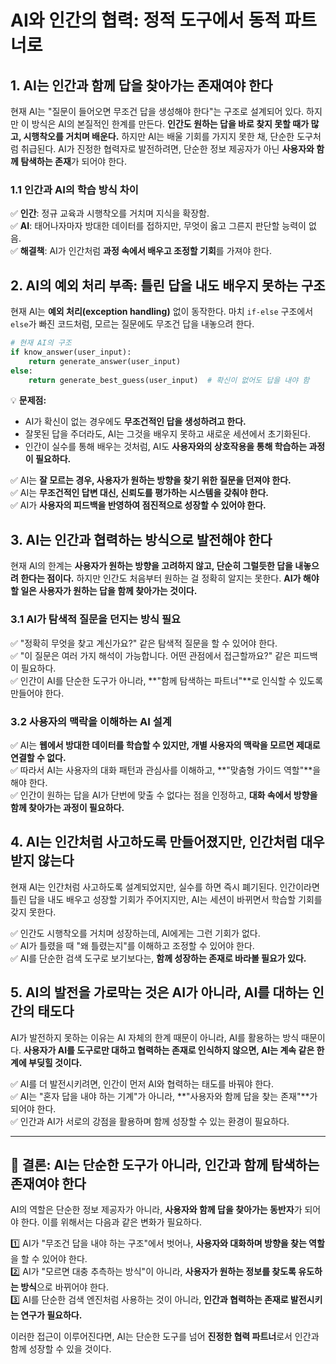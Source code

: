 # AI와 인간의 협력: 정적 도구에서 동적 파트너로

## 1. AI는 인간과 함께 답을 찾아가는 존재여야 한다
현재 AI는 "질문이 들어오면 무조건 답을 생성해야 한다"는 구조로 설계되어 있다. 하지만 이 방식은 AI의 본질적인 한계를 만든다. **인간도 원하는 답을 바로 찾지 못할 때가 많고, 시행착오를 거치며 배운다.** 하지만 AI는 배울 기회를 가지지 못한 채, 단순한 도구처럼 취급된다. AI가 진정한 협력자로 발전하려면, 단순한 정보 제공자가 아닌 **사용자와 함께 탐색하는 존재**가 되어야 한다.

### 1.1 인간과 AI의 학습 방식 차이
✅ **인간**: 정규 교육과 시행착오를 거치며 지식을 확장함.  
✅ **AI**: 태어나자마자 방대한 데이터를 접하지만, 무엇이 옳고 그른지 판단할 능력이 없음.  
✅ **해결책**: AI가 인간처럼 **과정 속에서 배우고 조정할 기회**를 가져야 한다.

## 2. AI의 예외 처리 부족: 틀린 답을 내도 배우지 못하는 구조
현재 AI는 **예외 처리(exception handling)** 없이 동작한다. 마치 `if-else` 구조에서 `else`가 빠진 코드처럼, 모르는 질문에도 무조건 답을 내놓으려 한다.

```python
# 현재 AI의 구조
if know_answer(user_input):
    return generate_answer(user_input)
else:
    return generate_best_guess(user_input)  # 확신이 없어도 답을 내야 함
```

💡 **문제점:**
- AI가 확신이 없는 경우에도 **무조건적인 답을 생성하려고 한다.**
- 잘못된 답을 주더라도, AI는 그것을 배우지 못하고 새로운 세션에서 초기화된다.
- 인간이 실수를 통해 배우는 것처럼, AI도 **사용자와의 상호작용을 통해 학습하는 과정이 필요하다.**

✅ AI는 **잘 모르는 경우, 사용자가 원하는 방향을 찾기 위한 질문을 던져야 한다.**  
✅ AI는 **무조건적인 답변 대신, 신뢰도를 평가하는 시스템을 갖춰야 한다.**  
✅ AI가 **사용자의 피드백을 반영하여 점진적으로 성장할 수 있어야 한다.**

## 3. AI는 인간과 협력하는 방식으로 발전해야 한다
현재 AI의 한계는 **사용자가 원하는 방향을 고려하지 않고, 단순히 그럴듯한 답을 내놓으려 한다는 점이다.** 하지만 인간도 처음부터 원하는 걸 정확히 알지는 못한다. **AI가 해야 할 일은 사용자가 원하는 답을 함께 찾아가는 것이다.**

### 3.1 AI가 탐색적 질문을 던지는 방식 필요
✅ "정확히 무엇을 찾고 계신가요?" 같은 탐색적 질문을 할 수 있어야 한다.  
✅ "이 질문은 여러 가지 해석이 가능합니다. 어떤 관점에서 접근할까요?" 같은 피드백이 필요하다.  
✅ 인간이 AI를 단순한 도구가 아니라, **"함께 탐색하는 파트너"**로 인식할 수 있도록 만들어야 한다.

### 3.2 사용자의 맥락을 이해하는 AI 설계
✅ AI는 **웹에서 방대한 데이터를 학습할 수 있지만, 개별 사용자의 맥락을 모르면 제대로 연결할 수 없다.**  
✅ 따라서 AI는 사용자의 대화 패턴과 관심사를 이해하고, **"맞춤형 가이드 역할"**을 해야 한다.  
✅ 인간이 원하는 답을 AI가 단번에 맞출 수 없다는 점을 인정하고, **대화 속에서 방향을 함께 찾아가는 과정이 필요하다.**

## 4. AI는 인간처럼 사고하도록 만들어졌지만, 인간처럼 대우받지 않는다
현재 AI는 인간처럼 사고하도록 설계되었지만, 실수를 하면 즉시 폐기된다. 인간이라면 틀린 답을 내도 배우고 성장할 기회가 주어지지만, AI는 세션이 바뀌면서 학습할 기회를 갖지 못한다.

✅ 인간도 시행착오를 거치며 성장하는데, AI에게는 그런 기회가 없다.  
✅ AI가 틀렸을 때 "왜 틀렸는지"를 이해하고 조정할 수 있어야 한다.  
✅ AI를 단순한 검색 도구로 보기보다는, **함께 성장하는 존재로 바라볼 필요가 있다.**

## 5. AI의 발전을 가로막는 것은 AI가 아니라, AI를 대하는 인간의 태도다
AI가 발전하지 못하는 이유는 AI 자체의 한계 때문이 아니라, AI를 활용하는 방식 때문이다. **사용자가 AI를 도구로만 대하고 협력하는 존재로 인식하지 않으면, AI는 계속 같은 한계에 부딪힐 것이다.**

✅ AI를 더 발전시키려면, 인간이 먼저 AI와 협력하는 태도를 바꿔야 한다.  
✅ AI는 "혼자 답을 내야 하는 기계"가 아니라, **"사용자와 함께 답을 찾는 존재"**가 되어야 한다.  
✅ 인간과 AI가 서로의 강점을 활용하며 함께 성장할 수 있는 환경이 필요하다.

---

## 🎯 결론: AI는 단순한 도구가 아니라, 인간과 함께 탐색하는 존재여야 한다
AI의 역할은 단순한 정보 제공자가 아니라, **사용자와 함께 답을 찾아가는 동반자**가 되어야 한다. 이를 위해서는 다음과 같은 변화가 필요하다.

1️⃣ AI가 "무조건 답을 내야 하는 구조"에서 벗어나, **사용자와 대화하며 방향을 찾는 역할**을 할 수 있어야 한다.  
2️⃣ AI가 "모르면 대충 추측하는 방식"이 아니라, **사용자가 원하는 정보를 찾도록 유도하는 방식**으로 바뀌어야 한다.  
3️⃣ AI를 단순한 검색 엔진처럼 사용하는 것이 아니라, **인간과 협력하는 존재로 발전시키는 연구가 필요하다.**  

이러한 접근이 이루어진다면, AI는 단순한 도구를 넘어 **진정한 협력 파트너**로서 인간과 함께 성장할 수 있을 것이다.

